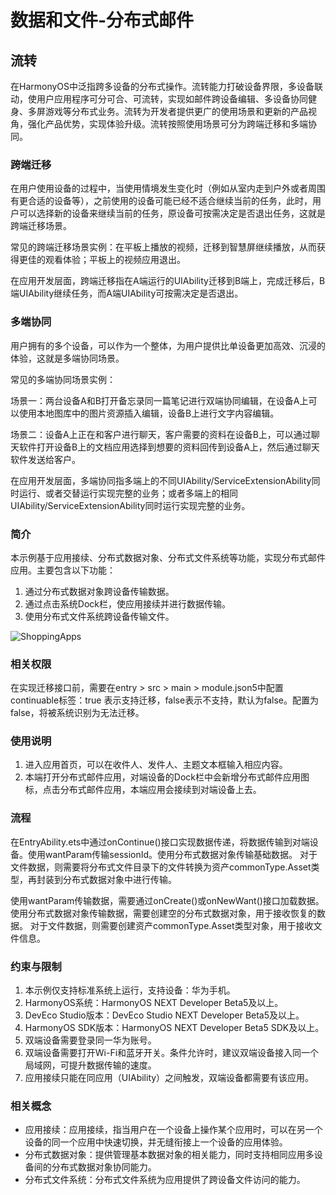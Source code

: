 # 数据和文件-分布式邮件

## 流转

在HarmonyOS中泛指跨多设备的分布式操作。流转能力打破设备界限，多设备联动，使用户应用程序可分可合、可流转，实现如邮件跨设备编辑、多设备协同健身、多屏游戏等分布式业务。流转为开发者提供更广的使用场景和更新的产品视角，强化产品优势，实现体验升级。流转按照使用场景可分为跨端迁移和多端协同。

### 跨端迁移

在用户使用设备的过程中，当使用情境发生变化时（例如从室内走到户外或者周围有更合适的设备等），之前使用的设备可能已经不适合继续当前的任务，此时，用户可以选择新的设备来继续当前的任务，原设备可按需决定是否退出任务，这就是跨端迁移场景。

常见的跨端迁移场景实例：在平板上播放的视频，迁移到智慧屏继续播放，从而获得更佳的观看体验；平板上的视频应用退出。

在应用开发层面，跨端迁移指在A端运行的UIAbility迁移到B端上，完成迁移后，B端UIAbility继续任务，而A端UIAbility可按需决定是否退出。

### 多端协同

用户拥有的多个设备，可以作为一个整体，为用户提供比单设备更加高效、沉浸的体验，这就是多端协同场景。

常见的多端协同场景实例：

场景一：两台设备A和B打开备忘录同一篇笔记进行双端协同编辑，在设备A上可以使用本地图库中的图片资源插入编辑，设备B上进行文字内容编辑。

场景二：设备A上正在和客户进行聊天，客户需要的资料在设备B上，可以通过聊天软件打开设备B上的文档应用选择到想要的资料回传到设备A上，然后通过聊天软件发送给客户。

在应用开发层面，多端协同指多端上的不同UIAbility/ServiceExtensionAbility同时运行、或者交替运行实现完整的业务；或者多端上的相同UIAbility/ServiceExtensionAbility同时运行实现完整的业务。

### 简介

本示例基于应用接续、分布式数据对象、分布式文件系统等功能，实现分布式邮件应用。主要包含以下功能：

1. 通过分布式数据对象跨设备传输数据。
2. 通过点击系统Dock栏，使应用接续并进行数据传输。
3. 使用分布式文件系统跨设备传输文件。

![ShoppingApps](screenshots/device/DistributedMail.gif)

### 相关权限
在实现迁移接口前，需要在entry > src > main > module.json5中配置continuable标签：true
表示支持迁移，false表示不支持，默认为false。配置为false，将被系统识别为无法迁移。

### 使用说明

1. 进入应用首页，可以在收件人、发件人、主题文本框输入相应内容。
2. 本端打开分布式邮件应用，对端设备的Dock栏中会新增分布式邮件应用图标，点击分布式邮件应用，本端应用会接续到对端设备上去。

### 流程
在EntryAbility.ets中通过onContinue()接口实现数据传递，将数据传输到对端设备。使用wantParam传输sessionId。使用分布式数据对象传输基础数据。
对于文件数据，则需要将分布式文件目录下的文件转换为资产commonType.Asset类型，再封装到分布式数据对象中进行传输。

使用wantParam传输数据，需要通过onCreate()或onNewWant()接口加载数据。使用分布式数据对象传输数据，需要创建空的分布式数据对象，用于接收恢复的数据。
对于文件数据，则需要创建资产commonType.Asset类型对象，用于接收文件信息。

### 约束与限制

1. 本示例仅支持标准系统上运行，支持设备：华为手机。
2. HarmonyOS系统：HarmonyOS NEXT Developer Beta5及以上。
3. DevEco Studio版本：DevEco Studio NEXT Developer Beta5及以上。
4. HarmonyOS SDK版本：HarmonyOS NEXT Developer Beta5 SDK及以上。
4. 双端设备需要登录同一华为账号。
5. 双端设备需要打开Wi-Fi和蓝牙开关。条件允许时，建议双端设备接入同一个局域网，可提升数据传输的速度。
6. 应用接续只能在同应用（UIAbility）之间触发，双端设备都需要有该应用。

### 相关概念
- 应用接续：应用接续，指当用户在一个设备上操作某个应用时，可以在另一个设备的同一个应用中快速切换，并无缝衔接上一个设备的应用体验。
- 分布式数据对象：提供管理基本数据对象的相关能力，同时支持相同应用多设备间的分布式数据对象协同能力。
- 分布式文件系统：分布式文件系统为应用提供了跨设备文件访问的能力。
